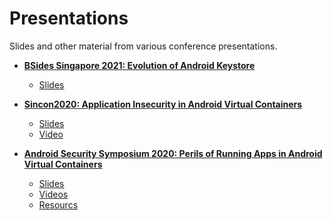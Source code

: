 # Presentations
Slides and other material from various conference presentations. 

- **[BSides Singapore 2021: Evolution of Android Keystore](BSidesSG2021_EvolutionOfAndroidKeystore.pdf)**
    - [Slides](BSidesSG2021_EvolutionOfAndroidKeystore.pdf)

- **[Sincon2020: Application Insecurity in Android Virtual Containers](https://www.infosec-city.com/post/sin20-1-application-insecurity-android-virtual-containers)**
    - [Slides](Sincon2020.AndroidVirtualContainers.pdf)
    - [Video](https://youtu.be/4t3lVdQoMq4?list=PL58BLgHRerNSd-7wnQ3ZzS1lPkPC9y9r8&t=22786)

- **[Android Security Symposium 2020: Perils of Running Apps in Android Virtual Containers](https://android.ins.jku.at/symposium/program/)**
    - [Slides](AndroidSS2020.AndroidVirtualContainers.pdf)
    - [Videos](https://www.youtube.com/watch?v=J4qI_4pLdg4&list=PL61IkVbNYniUTmprGxMnlUFxmFj79Wmpw&index=2)
    - [Resourcs](https://github.com/su-vikas/conbeerlib)

    

